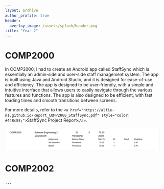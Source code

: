 ```yaml
---
layout: archive
author_profile: true
header:
  overlay_image: /assets/splash/header.png
title: "Year 2"
---
```

# COMP2000

In COMP2000, I had to create an Android app called StaffSync which is essentially an admin-side and user-side staff management system. The app is built using Java and Android Studio, and it is designed for ease-of-use and efficiency. The app is designed to be user-friendly, with a simple and intuitive interface that allows users to easily navigate through the various features and functions. The app is also designed to be efficient, with fast loading times and smooth transitions between screens.

For more details, refer to the `<a href="https://alfie-ns.github.io/Report_COMP2000_StaffSync.pdf" style="color: #448c88;">`StaffSync Project Report`</a>`.

![2000-grade](image/year-2/2000-grade.jpeg)

# COMP2002

``...``

